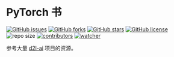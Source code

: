 # PyTorch 书

[![GitHub issues](https://img.shields.io/github/issues/xinetzone/pytorch-book)](https://github.com/xinetzone/pytorch-book/issues) [![GitHub forks](https://img.shields.io/github/forks/xinetzone/pytorch-book)](https://github.com/xinetzone/pytorch-book/network) [![GitHub stars](https://img.shields.io/github/stars/xinetzone/pytorch-book)](https://github.com/xinetzone/pytorch-book/stargazers) [![GitHub license](https://img.shields.io/github/license/xinetzone/pytorch-book)](https://github.com/xinetzone/pytorch-book/blob/main/LICENSE) ![repo size](https://img.shields.io/github/repo-size/xinetzone/pytorch-book.svg) [![contributors](https://img.shields.io/github/contributors/xinetzone/pytorch-book.svg)](https://github.com/xinetzone/pytorch-book/graphs/contributors) [![watcher](https://img.shields.io/github/watchers/xinetzone/pytorch-book.svg)](https://github.com/xinetzone/pytorch-book/watchers) 

参考大量 [d2l-ai](https://github.com/d2l-ai/d2l-zh) 项目的资源。
